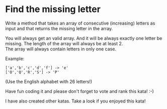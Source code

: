 <h1 id="find-the-missing-letter">Find the missing letter</h1>
<p>Write a method that takes an array of consecutive (increasing) letters as input and that returns the missing letter in the array.</p>
<p>You will always get an valid array. And it will be always exactly one letter be missing. The length of the array will always be at least 2.<br>
The array will always contain letters in only one case.</p>
<p>Example:</p>
<pre><code>['a','b','c','d','f'] -&gt; 'e'
['O','Q','R','S'] -&gt; 'P'
</code></pre>
<p>(Use the English alphabet with 26 letters!)</p>
<p>Have fun coding it and please don't forget to vote and rank this kata! :-) </p>
<p>I have also created other katas. Take a look if you enjoyed this kata!</p>
